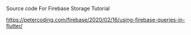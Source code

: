 Source code For Firebase Storage Tutorial

https://petercoding.com/firebase/2020/02/16/using-firebase-queries-in-flutter/